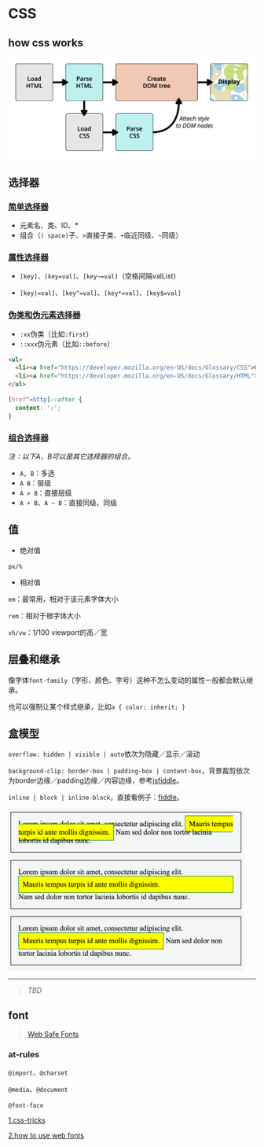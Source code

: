# CSS

## how css works
<img width="640" src="../resources/rendering.png">

## 选择器
### [简单选择器](https://developer.mozilla.org/en-US/docs/Learn/CSS/Introduction_to_CSS/Simple_selectors)
* 元素名、类、ID、*
* 组合（`( space)`子、`>`直接子类、`+`临近同级、`~`同级）

### [属性选择器](https://developer.mozilla.org/en-US/docs/Learn/CSS/Introduction_to_CSS/Attribute_selectors)

* `[key]`、`[key=val]`、`[key~=val]`（空格间隔valList）

* `[key|=val]`、`[key^=val]`、`[key*=val]`、`[key$=val]`



### [伪类和伪元素选择器](https://developer.mozilla.org/en-US/docs/Learn/CSS/Introduction_to_CSS/Pseudo-classes_and_pseudo-elements)

* `:xx`伪类（比如`:first`）
* `::xxx`伪元素（比如`::before`）
```html
<ul>
  <li><a href="https://developer.mozilla.org/en-US/docs/Glossary/CSS">CSS</a> defined in the MDN glossary.</li>
  <li><a href="https://developer.mozilla.org/en-US/docs/Glossary/HTML">HTML</a> defined in the MDN glossary.</li>
</ul>
```
```css
[href^=http]::after {
  content: '⤴';
}
```

### [组合选择器](https://developer.mozilla.org/en-US/docs/Learn/CSS/Introduction_to_CSS/Combinators_and_multiple_selectors)
*注：以下A、B可以是其它选择器的组合。*
* `A, B`：多选
* `A B`：层级
* `A > B`：直接层级
* `A + B`、`A ~ B`：直接同级、同级

## 值
* 绝对值

`px/%`

* 相对值

`em`：最常用，相对于该元素字体大小

`rem`：相对于根字体大小

`vh/vw`：1/100 viewport的高／宽

## 层叠和继承

像字体`font-family`（字形、颜色、字号）这种不怎么变动的属性一般都会默认继承。

也可以强制让某个样式继承，比如`a { color: inherit; }`

## 盒模型
`overflow: hidden | visible | auto`依次为隐藏／显示／滚动

`background-clip: border-box | padding-box | content-box`，背景裁剪依次为border边缘／padding边缘／内容边缘，参考[jsfiddle](https://jsfiddle.net/api/mdn/)。

`inline | block | inline-block`，直接看例子：[fiddle](https://jsfiddle.net/twuuttfm/1/)。

<img width="480" alt="inline/block/inline-block" src="../resources/inline-block.png">

---
>_TBD_
## font

>[Web Safe Fonts](http://www.cssfontstack.com/)

### at-rules


`@import`、`@charset`


`@media`、`@document`

`@font-face`

[1.css-tricks](https://css-tricks.com/snippets/css/using-font-face/)

[2.how to use web fonts](https://www.filamentgroup.com/lab/font-loading.html)